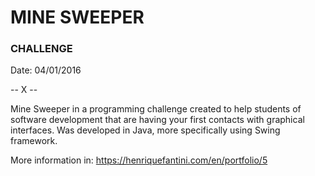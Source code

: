 # MINE SWEEPER
### CHALLENGE

Date: 04/01/2016


-- X --

Mine Sweeper in a programming challenge created to help students of software development that are having your first contacts with graphical interfaces. Was developed in Java, more specifically using Swing framework.

More information in: https://henriquefantini.com/en/portfolio/5